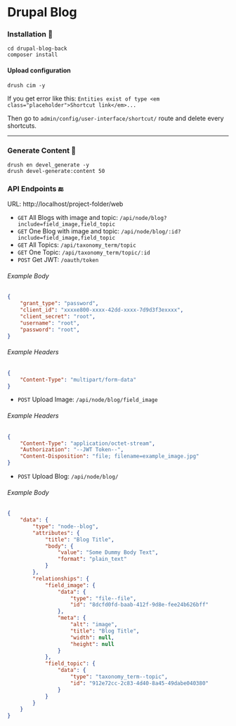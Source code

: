 # Drupal Blog

### Installation 🚀

```
cd drupal-blog-back
composer install
```

#### Upload configuration
`drush cim -y`

If you get error like this: `Entities exist of type <em class="placeholder">Shortcut link</em>...`

Then go to `admin/config/user-interface/shortcut/` route and delete every shortcuts.

---
### Generate Content 🧬

```
drush en devel_generate -y
drush devel-generate:content 50
```

### API Endpoints 🔚

URL: http://localhost/project-folder/web

- `GET` All Blogs with image and topic: `/api/node/blog?include=field_image,field_topic`
- `GET` One Blog with image and topic: `/api/node/blog/:id?include=field_image,field_topic`
- `GET` All Topics: `/api/taxonomy_term/topic`
- `GET` One Topic: `/api/taxonomy_term/topic/:id`
- `POST` Get JWT: `/oauth/token`
###### Example Body
```json
{
	"grant_type": "password",
	"client_id": "xxxxe800-xxxx-42dd-xxxx-7d9d3f3exxxx",
	"client_secret": "root",
	"username": "root",
	"password": "root",
}
```
###### Example Headers
```json
{
	"Content-Type": "multipart/form-data"
}
```
- `POST` Upload Image: `/api/node/blog/field_image`
###### Example Headers
```json
{
	"Content-Type": "application/octet-stream",
	"Authorization": "--JWT Token--",
	"Content-Disposition": "file; filename=example_image.jpg"
}
```
- `POST` Upload Blog: `/api/node/blog/`
###### Example Body
```json
{
    "data": {
        "type": "node--blog",
        "attributes": {
            "title": "Blog Title",
            "body": {
                "value": "Some Dummy Body Text",
                "format": "plain_text"
            }
        },
        "relationships": {
            "field_image": {
                "data": {
                    "type": "file--file",
                    "id": "8dcfd0fd-baab-412f-9d8e-fee24b626bff"
                },
                "meta": {
                    "alt": "image",
                    "title": "Blog Title",
                    "width": null,
                    "height": null
                }
            },
            "field_topic": {
                "data": {
                   	"type": "taxonomy_term--topic",
                    "id": "912e72cc-2c83-4d40-8a45-49dabe040380"
				}
            }
        }
    }
}
```
